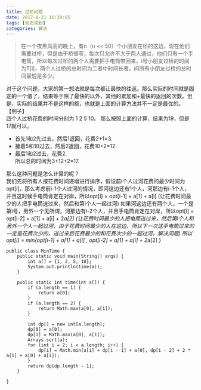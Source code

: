 ```yaml
---
title: 过桥问题
date: 2017-8-21 16:29:05
tags: [动态规划]
categories: 算法
---
```

>在一个夜黑风高的晚上，有n（n <= 50）个小朋友在桥的这边，现在他们需要过桥，但是由于桥很窄，每次只允许不大于两人通过，他们只有一个手电筒，所以每次过桥的两个人需要把手电筒带回来，i号小朋友过桥的时间为T[i]，两个人过桥的总时间为二者中时间长者。问所有小朋友过桥的总时间最短是多少。

对于这个问题，大家的第一想法就是每次都让最快的往返。那么实际的时间就是固定的一个值了。结果等于除了最快的以外，其他的累加和+最快的返回的次数。但是，实际的结果并不是这样的额，也就是上面的计算方法并不一定是最优的。  
【例子】  
四个人过桥花费的时间分别为 1 2 5 10。
那么按照上面的计算，结果为19，但是17就可以。  

* 首先1和2先过去，然后1返回，花费2+1=3.
* 接着5和10过去，然后2返回，花费10+2=12.
* 最后1和2过去，花费2.  
所以总的时间为3+12+2=17.

那么这种问题是怎么计算的呢？  
我们先将所有人按花费时间递增进行排序，假设前i个人过河花费的最少时间为opt[i]，那么考虑前i-1个人过河的情况，即河这边还有1个人，河那边有i-1个人，并且这时候手电筒肯定在对岸，所以opt[i] = opt[i-1] + a[1] + a[i]        (让花费时间最少的人把手电筒送过来，然后和第i个人一起过河)
如果河这边还有两个人，一个是第i号，另外一个无所谓，河那边有i-2个人，并且手电筒肯定在对岸，所以opt[i] = opt[i-2] + a[1] + a[i] + 2*a[2]    (让花费时间最少的人把电筒送过来，然后第i个人和另外一个人一起过河，由于花费时间最少的人在这边，所以下一次送手电筒过来的一定是花费次少的，送过来后花费最少的和花费次少的一起过河，解决问题)
所以 opt[i] = min{opt[i-1] + a[1] + a[i] , opt[i-2] + a[1] + a[i] + 2*a[2] }

```
public class MinTime {
    public static void main(String[] args) {
        int a[] = {1, 2, 5, 10};
        System.out.println(time(a));
    }

    public static int time(int a[]) {
        if (a.length == 1) {
            return a[0];
        }
        if (a.length == 2) {
            return Math.max(a[0], a[1]);
        }

        int dp[] = new int[a.length];
        dp[0] = a[0];
        dp[1] = Math.max(a[0], a[1]);
        Arrays.sort(a);
        for (int i = 2; i < a.length; i++) {
            dp[i] = Math.min(a[i] + dp[i - 1] + a[0], dp[i - 2] + 2 * a[1] + a[0] + a[i]);
        }
        return dp[dp.length - 1];
    }

}
```